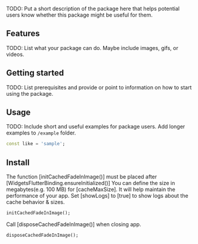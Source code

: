 <!--
This README describes the package. If you publish this package to pub.dev,
this README's contents appear on the landing page for your package.

For information about how to write a good package README, see the guide for
[writing package pages](https://dart.dev/guides/libraries/writing-package-pages).

For general information about developing packages, see the Dart guide for
[creating packages](https://dart.dev/guides/libraries/create-library-packages)
and the Flutter guide for
[developing packages and plugins](https://flutter.dev/developing-packages).
-->

TODO: Put a short description of the package here that helps potential users
know whether this package might be useful for them.

## Features

TODO: List what your package can do. Maybe include images, gifs, or videos.

## Getting started

TODO: List prerequisites and provide or point to information on how to
start using the package.

## Usage

TODO: Include short and useful examples for package users. Add longer examples
to `/example` folder.

```dart
const like = 'sample';
```

## Install


The function [initCachedFadeInImage()] must be placed after [WidgetsFlutterBinding.ensureInitialized()]
You can define the size in megabytes(e.g. 100 MB) for [cacheMaxSize]. It will help maintain the performance of your app.
Set [showLogs] to [true] to show logs about the cache behavior & sizes.
```dart
initCachedFadeInImage();
```

Call [disposeCachedFadeInImage()] when closing app.
```dart
disposeCachedFadeInImage();
```